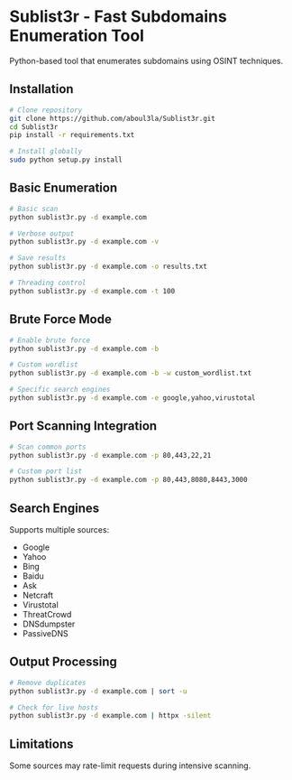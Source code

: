 # Sublist3r - Fast Subdomains Enumeration Tool

Python-based tool that enumerates subdomains using OSINT techniques.

## Installation

```bash
# Clone repository
git clone https://github.com/aboul3la/Sublist3r.git
cd Sublist3r
pip install -r requirements.txt

# Install globally
sudo python setup.py install
```

## Basic Enumeration

```bash
# Basic scan
python sublist3r.py -d example.com

# Verbose output
python sublist3r.py -d example.com -v

# Save results
python sublist3r.py -d example.com -o results.txt

# Threading control
python sublist3r.py -d example.com -t 100
```

## Brute Force Mode

```bash
# Enable brute force
python sublist3r.py -d example.com -b

# Custom wordlist
python sublist3r.py -d example.com -b -w custom_wordlist.txt

# Specific search engines
python sublist3r.py -d example.com -e google,yahoo,virustotal
```

## Port Scanning Integration

```bash
# Scan common ports
python sublist3r.py -d example.com -p 80,443,22,21

# Custom port list
python sublist3r.py -d example.com -p 80,443,8080,8443,3000
```

## Search Engines

Supports multiple sources:
- Google
- Yahoo  
- Bing
- Baidu
- Ask
- Netcraft
- Virustotal
- ThreatCrowd
- DNSdumpster
- PassiveDNS

## Output Processing

```bash
# Remove duplicates
python sublist3r.py -d example.com | sort -u

# Check for live hosts
python sublist3r.py -d example.com | httpx -silent
```

## Limitations

Some sources may rate-limit requests during intensive scanning.
